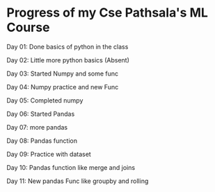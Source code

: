 # Progress of my Cse Pathsala's ML Course
Day 01:
Done basics of python in the class

Day 02:
Little more python basics (Absent)

Day 03:
Started Numpy and some func

Day 04:
Numpy practice and new Func

Day 05:
Completed numpy

Day 06: 
Started Pandas

Day 07:
more pandas

Day 08:
Pandas function

Day 09:
Practice with dataset 

Day 10:
Pandas function like merge and joins

Day 11:
New pandas Func like groupby and rolling